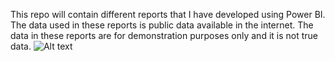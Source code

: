 This repo will contain different reports that I have developed using Power BI. The data used in these reports is public data available in the internet. The data in these reports are for demonstration purposes only and it is not true data.
![Alt text](https://github.com/Abushaam/PowerBI/blob/main/Sales_Analysis/Report_Snapshot.JPG?raw=true "Sales Analysis")
